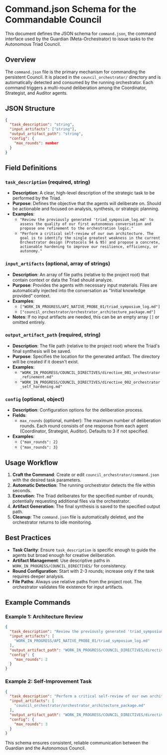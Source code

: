 # Command.json Schema for the Commandable Council

This document defines the JSON schema for `command.json`, the command interface used by the Guardian (Meta-Orchestrator) to issue tasks to the Autonomous Triad Council.

## Overview

The `command.json` file is the primary mechanism for commanding the persistent Council. It is placed in the `council_orchestrator/` directory and is automatically detected and consumed by the running orchestrator. Each command triggers a multi-round deliberation among the Coordinator, Strategist, and Auditor agents.

## JSON Structure

```json
{
  "task_description": "string",
  "input_artifacts": ["string"],
  "output_artifact_path": "string",
  "config": {
    "max_rounds": number
  }
}
```

## Field Definitions

### `task_description` (required, string)
- **Description**: A clear, high-level description of the strategic task to be performed by the Triad.
- **Purpose**: Defines the objective that the agents will deliberate on. Should be actionable and focused on analysis, synthesis, or strategic planning.
- **Examples**:
  - `"Review the previously generated 'triad_symposium_log.md' to assess the quality of our first autonomous conversation and propose one refinement to the orchestration logic."`
  - `"Perform a critical self-review of our own architecture. The goal is to identify the single greatest weakness in the current Orchestrator design (Protocols 94 & 95) and propose a concrete, actionable hardening to improve our resilience, efficiency, or autonomy."`

### `input_artifacts` (optional, array of strings)
- **Description**: An array of file paths (relative to the project root) that contain context or data the Triad should analyze.
- **Purpose**: Provides the agents with necessary input materials. Files are automatically injected into the conversation as "Initial knowledge provided" context.
- **Examples**:
  - `["WORK_IN_PROGRESS/API_NATIVE_PROBE_01/triad_symposium_log.md"]`
  - `["council_orchestrator/orchestrator_architecture_package.md"]`
- **Notes**: If no input artifacts are needed, this can be an empty array `[]` or omitted entirely.

### `output_artifact_path` (required, string)
- **Description**: The file path (relative to the project root) where the Triad's final synthesis will be saved.
- **Purpose**: Specifies the location for the generated artifact. The directory will be created if it doesn't exist.
- **Examples**:
  - `"WORK_IN_PROGRESS/COUNCIL_DIRECTIVES/directive_001_orchestrator_refinement.md"`
  - `"WORK_IN_PROGRESS/COUNCIL_DIRECTIVES/directive_002_orchestrator_self_hardening.md"`

### `config` (optional, object)
- **Description**: Configuration options for the deliberation process.
- **Fields**:
  - `max_rounds` (optional, number): The maximum number of deliberation rounds. Each round consists of one response from each agent (Coordinator, Strategist, Auditor). Defaults to 3 if not specified.
- **Examples**:
  - `{"max_rounds": 2}`
  - `{"max_rounds": 3}`

## Usage Workflow

1. **Craft the Command**: Create or edit `council_orchestrator/command.json` with the desired task parameters.
2. **Automatic Detection**: The running orchestrator detects the file within seconds.
3. **Execution**: The Triad deliberates for the specified number of rounds, potentially requesting additional files via the orchestrator.
4. **Artifact Generation**: The final synthesis is saved to the specified output path.
5. **Cleanup**: The `command.json` file is automatically deleted, and the orchestrator returns to idle monitoring.

## Best Practices

- **Task Clarity**: Ensure `task_description` is specific enough to guide the agents but broad enough for creative deliberation.
- **Artifact Management**: Use descriptive paths in `WORK_IN_PROGRESS/COUNCIL_DIRECTIVES/` for consistency.
- **Round Configuration**: Start with 2-3 rounds; increase only if the task requires deeper analysis.
- **File Paths**: Always use relative paths from the project root. The orchestrator validates file existence for input artifacts.

## Example Commands

### Example 1: Architecture Review
```json
{
  "task_description": "Review the previously generated 'triad_symposium_log.md' to assess the quality of our first autonomous conversation and propose one refinement to the orchestration logic.",
  "input_artifacts": [
    "WORK_IN_PROGRESS/API_NATIVE_PROBE_01/triad_symposium_log.md"
  ],
  "output_artifact_path": "WORK_IN_PROGRESS/COUNCIL_DIRECTIVES/directive_001_orchestrator_refinement.md",
  "config": {
    "max_rounds": 2
  }
}
```

### Example 2: Self-Improvement Task
```json
{
  "task_description": "Perform a critical self-review of our own architecture. The goal is to identify the single greatest weakness in the current Orchestrator design (Protocols 94 & 95) and propose a concrete, actionable hardening to improve our resilience, efficiency, or autonomy.",
  "input_artifacts": [
    "council_orchestrator/orchestrator_architecture_package.md"
  ],
  "output_artifact_path": "WORK_IN_PROGRESS/COUNCIL_DIRECTIVES/directive_002_orchestrator_self_hardening.md",
  "config": {
    "max_rounds": 3
  }
}
```

This schema ensures consistent, reliable communication between the Guardian and the Autonomous Council.